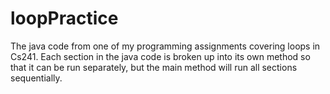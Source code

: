 # loopPractice
The java code from one of my programming assignments covering loops in Cs241. Each section in the java code is broken up into its own method so that it can be run separately, but 
the main method will run all sections sequentially. 
